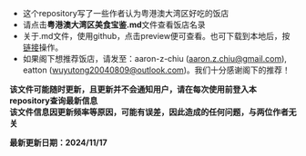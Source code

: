 * 这个repository写了一些作者认为粤港澳大湾区好吃的饭店
* 请点击**粤港澳大湾区美食宝鉴.md**文件查看饭店名录
* 关于.md文件，使用github，点击preview便可查看。也可下载到本地后，按[链接](https://blog.csdn.net/LotionL/article/details/120664614)操作。
* 如果阁下想推荐饭店，请发至：aaron-z-chiu (aaron.z.chiu@gmail.com), eatton (wuyutong20040809@outlook.com)。我们十分感谢阁下的推荐！
  
**该文件可能随时更新，且更新并不会通知用户，请在每次使用前登入本repository查询最新信息**\
**该文件信息因更新频率等原因，可能有误差，因此造成的任何问题，与两位作者无关**

**最新更新日期：2024/11/17**

